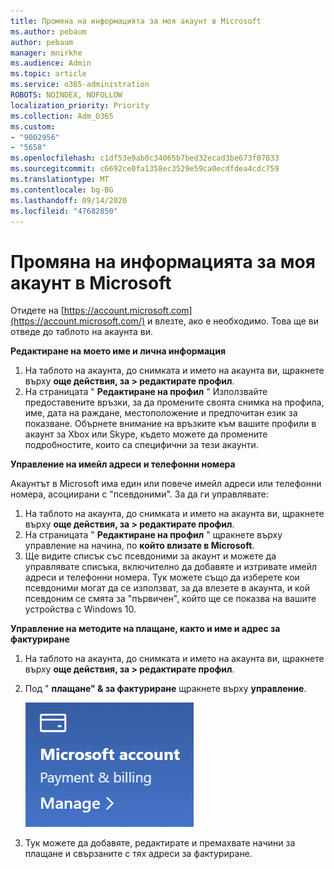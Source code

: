 ```yaml
---
title: Промяна на информацията за моя акаунт в Microsoft
ms.author: pebaum
author: pebaum
manager: mnirkhe
ms.audience: Admin
ms.topic: article
ms.service: o365-administration
ROBOTS: NOINDEX, NOFOLLOW
localization_priority: Priority
ms.collection: Adm_O365
ms.custom:
- "9002956"
- "5658"
ms.openlocfilehash: c1df53e9ab0c34065b7bed32ecad3be673f07033
ms.sourcegitcommit: c6692ce0fa1358ec3529e59ca0ecdfdea4cdc759
ms.translationtype: MT
ms.contentlocale: bg-BG
ms.lasthandoff: 09/14/2020
ms.locfileid: "47682850"
---
```

# <a name="change-my-microsoft-account-information"></a>Промяна на информацията за моя акаунт в Microsoft

Отидете на [https://account.microsoft.com](https://account.microsoft.com/) и влезте, ако е необходимо. Това ще ви отведе до таблото на акаунта ви.  

**Редактиране на моето име и лична информация**

1. На таблото на акаунта, до снимката и името на акаунта ви, щракнете върху **още действия, за > редактирате профил**.
2. На страницата " **Редактиране на профил** " Използвайте предоставените връзки, за да промените своята снимка на профила, име, дата на раждане, местоположение и предпочитан език за показване. Обърнете внимание на връзките към вашите профили в акаунт за Xbox или Skype, където можете да промените подробностите, които са специфични за тези акаунти.

**Управление на имейл адреси и телефонни номера**

Акаунтът в Microsoft има един или повече имейл адреси или телефонни номера, асоциирани с "псевдоними". За да ги управлявате:

1. На таблото на акаунта, до снимката и името на акаунта ви, щракнете върху **още действия, за > редактирате профил**.
2. На страницата " **Редактиране на профил** " щракнете върху управление на начина, по **който влизате в Microsoft**. 
3. Ще видите списък със псевдоними за акаунт и можете да управлявате списъка, включително да добавяте и изтривате имейл адреси и телефонни номера. Тук можете също да изберете кои псевдоними могат да се използват, за да влезете в акаунта, и кой псевдоним се смята за "първичен", който ще се показва на вашите устройства с Windows 10.

**Управление на методите на плащане, както и име и адрес за фактуриране** 

1. На таблото на акаунта, до снимката и името на акаунта ви, щракнете върху **още действия, за > редактирате профил**.
2. Под " **плащане" & за фактуриране** щракнете върху **управление**.

    ![Управление на плащане и фактуриране](media/manage-account.png)

3. Тук можете да добавяте, редактирате и премахвате начини за плащане и свързаните с тях адреси за фактуриране. 
